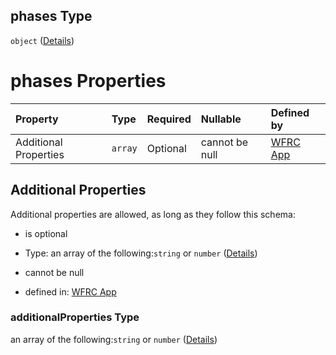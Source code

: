 ## phases Type

`object` ([Details](config-properties-map-infos-map-info-properties-filter-properties-checkboxes-phases.md))

# phases Properties

| Property              | Type    | Required | Nullable       | Defined by                                                                                                                                                                                                                                                                                     |
| :-------------------- | :------ | :------- | :------------- | :--------------------------------------------------------------------------------------------------------------------------------------------------------------------------------------------------------------------------------------------------------------------------------------------- |
| Additional Properties | `array` | Optional | cannot be null | [WFRC App](config-properties-map-infos-map-info-properties-filter-properties-checkboxes-phases-additionalproperties.md "https://wfrc.org/wasatch-choice-map/config.schema.json#/properties/mapInfos/additionalProperties/properties/filter/properties/checkboxes/phases/additionalProperties") |

## Additional Properties

Additional properties are allowed, as long as they follow this schema:



*   is optional

*   Type: an array of the following:`string` or `number` ([Details](config-properties-map-infos-map-info-properties-filter-properties-checkboxes-phases-additionalproperties-items.md))

*   cannot be null

*   defined in: [WFRC App](config-properties-map-infos-map-info-properties-filter-properties-checkboxes-phases-additionalproperties.md "https://wfrc.org/wasatch-choice-map/config.schema.json#/properties/mapInfos/additionalProperties/properties/filter/properties/checkboxes/phases/additionalProperties")

### additionalProperties Type

an array of the following:`string` or `number` ([Details](config-properties-map-infos-map-info-properties-filter-properties-checkboxes-phases-additionalproperties-items.md))
